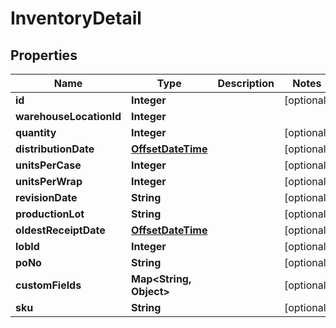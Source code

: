 
# InventoryDetail

## Properties
Name | Type | Description | Notes
------------ | ------------- | ------------- | -------------
**id** | **Integer** |  |  [optional]
**warehouseLocationId** | **Integer** |  | 
**quantity** | **Integer** |  |  [optional]
**distributionDate** | [**OffsetDateTime**](OffsetDateTime.md) |  |  [optional]
**unitsPerCase** | **Integer** |  |  [optional]
**unitsPerWrap** | **Integer** |  |  [optional]
**revisionDate** | **String** |  |  [optional]
**productionLot** | **String** |  |  [optional]
**oldestReceiptDate** | [**OffsetDateTime**](OffsetDateTime.md) |  |  [optional]
**lobId** | **Integer** |  |  [optional]
**poNo** | **String** |  |  [optional]
**customFields** | **Map&lt;String, Object&gt;** |  |  [optional]
**sku** | **String** |  |  [optional]



